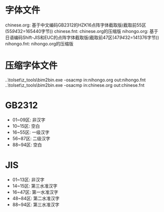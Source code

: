 # 字体文件
chinese.org: 基于中文编码GB2312的HZK16点阵字体截取版(截取前55区(55*94*32=165440字节))
chinese.fnt: chinese.org的压缩版
nihongo.org: 基于日语编码Shift-JIS和EUC的点阵字体截取版(截取前47区(47*94*32=141376字节))
nihongo.fnt: nihongo.org的压缩版

# 压缩字体文件
..\tolset\z_tools\bim2bin.exe -osacmp in:nihongo.org out:nihongo.fnt
..\tolset\z_tools\bim2bin.exe -osacmp in:chinese.org out:chinese.fnt

# GB2312
- 01~09区: 非汉字
- 10~15区: 空白
- 16~55区: 一级汉字
- 56~87区: 二级汉字
- 88~94区: 空白

# JIS
- 01~13区: 非汉字
- 14~15区: 第三水准汉字
- 16~47区: 第一水准汉字
- 48~84区: 第二水准汉字
- 88~94区: 第三水准汉字
  